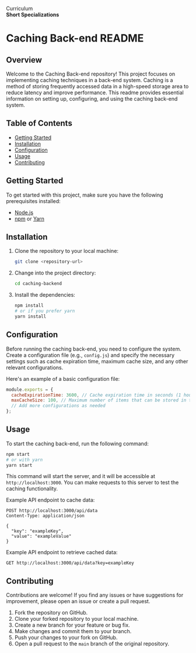 Curriculum <br>
**Short Specializations** <br>

# Caching Back-end README

## Overview

Welcome to the Caching Back-end repository! This project focuses on implementing caching techniques in a back-end system. Caching is a method of storing frequently accessed data in a high-speed storage area to reduce latency and improve performance. This readme provides essential information on setting up, configuring, and using the caching back-end system.

## Table of Contents

- [Getting Started](#getting-started)
- [Installation](#installation)
- [Configuration](#configuration)
- [Usage](#usage)
- [Contributing](#contributing)

## Getting Started

To get started with this project, make sure you have the following prerequisites installed:

- [Node.js](https://nodejs.org/)
- [npm](https://www.npmjs.com/) or [Yarn](https://yarnpkg.com/)

## Installation

1. Clone the repository to your local machine:

   ```bash
   git clone <repository-url>
   ```

2. Change into the project directory:

   ```bash
   cd caching-backend
   ```

3. Install the dependencies:

   ```bash
   npm install
   # or if you prefer yarn
   yarn install
   ```

## Configuration

Before running the caching back-end, you need to configure the system. Create a configuration file (e.g., `config.js`) and specify the necessary settings such as cache expiration time, maximum cache size, and any other relevant configurations.

Here's an example of a basic configuration file:

```javascript
module.exports = {
  cacheExpirationTime: 3600, // Cache expiration time in seconds (1 hour)
  maxCacheSize: 100, // Maximum number of items that can be stored in the cache
  // Add more configurations as needed
};
```

## Usage

To start the caching back-end, run the following command:

```bash
npm start
# or with yarn
yarn start
```

This command will start the server, and it will be accessible at `http://localhost:3000`. You can make requests to this server to test the caching functionality.

Example API endpoint to cache data:

```http
POST http://localhost:3000/api/data
Content-Type: application/json

{
  "key": "exampleKey",
  "value": "exampleValue"
}
```

Example API endpoint to retrieve cached data:

```http
GET http://localhost:3000/api/data?key=exampleKey
```

## Contributing

Contributions are welcome! If you find any issues or have suggestions for improvement, please open an issue or create a pull request.

1. Fork the repository on GitHub.
2. Clone your forked repository to your local machine.
3. Create a new branch for your feature or bug fix.
4. Make changes and commit them to your branch.
5. Push your changes to your fork on GitHub.
6. Open a pull request to the `main` branch of the original repository.
